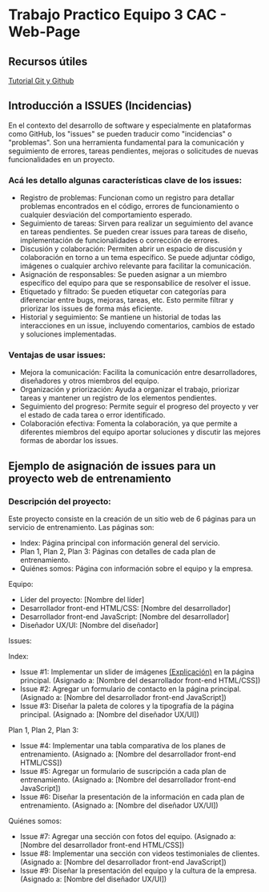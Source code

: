 # Trabajo Practico Equipo 3 CAC - Web-Page

## Recursos útiles

[Tutorial Git y Github](https://fedeiatech.github.io/Git/git.html)

## Introducción a ISSUES (Incidencias)

En el contexto del desarrollo de software y especialmente en plataformas como GitHub, los "issues" se pueden traducir como "incidencias" o "problemas". Son una herramienta fundamental para la comunicación y seguimiento de errores, tareas pendientes, mejoras o solicitudes de nuevas funcionalidades en un proyecto.

### Acá les detallo algunas características clave de los issues:

+ Registro de problemas: Funcionan como un registro para detallar problemas encontrados en el código, errores de funcionamiento o cualquier desviación del comportamiento esperado.
+ Seguimiento de tareas: Sirven para realizar un seguimiento del avance en tareas pendientes. Se pueden crear issues para tareas de diseño, implementación de funcionalidades o corrección de errores.
+ Discusión y colaboración: Permiten abrir un espacio de discusión y colaboración en torno a un tema específico. Se puede adjuntar código, imágenes o cualquier archivo relevante para facilitar la comunicación.
+ Asignación de responsables: Se pueden asignar a un miembro específico del equipo para que se responsabilice de resolver el issue.
+ Etiquetado y filtrado: Se pueden etiquetar con categorías para diferenciar entre bugs, mejoras, tareas, etc. Esto permite filtrar y priorizar los issues de forma más eficiente.
+ Historial y seguimiento: Se mantiene un historial de todas las interacciones en un issue, incluyendo comentarios, cambios de estado y soluciones implementadas.

### Ventajas de usar issues:

+ Mejora la comunicación: Facilita la comunicación entre desarrolladores, diseñadores y otros miembros del equipo.
+ Organización y priorización: Ayuda a organizar el trabajo, priorizar tareas y mantener un registro de los elementos pendientes.
+ Seguimiento del progreso: Permite seguir el progreso del proyecto y ver el estado de cada tarea o error identificado.
+ Colaboración efectiva: Fomenta la colaboración, ya que permite a diferentes miembros del equipo aportar soluciones y discutir las mejores formas de abordar los issues.

## Ejemplo de asignación de issues para un proyecto web de entrenamiento

### Descripción del proyecto:

Este proyecto consiste en la creación de un sitio web de 6 páginas para un servicio de entrenamiento. Las páginas son:

* Index: Página principal con información general del servicio.
* Plan 1, Plan 2, Plan 3: Páginas con detalles de cada plan de entrenamiento.
* Quiénes somos: Página con información sobre el equipo y la empresa.

Equipo:

* Líder del proyecto: [Nombre del líder]
* Desarrollador front-end HTML/CSS: [Nombre del desarrollador]
* Desarrollador front-end JavaScript: [Nombre del desarrollador]
* Diseñador UX/UI: [Nombre del diseñador]

Issues:

Index:

* Issue #1: Implementar un slider de imágenes [(Explicación)](https://soyrafaramos.com/que-es-un-slider/) en la página principal. (Asignado a: [Nombre del desarrollador front-end HTML/CSS])
* Issue #2: Agregar un formulario de contacto en la página principal. (Asignado a: [Nombre del desarrollador front-end JavaScript])
* Issue #3: Diseñar la paleta de colores y la tipografía de la página principal. (Asignado a: [Nombre del diseñador UX/UI])

Plan 1, Plan 2, Plan 3:

* Issue #4: Implementar una tabla comparativa de los planes de entrenamiento. (Asignado a: [Nombre del desarrollador front-end HTML/CSS])
* Issue #5: Agregar un formulario de suscripción a cada plan de entrenamiento. (Asignado a: [Nombre del desarrollador front-end JavaScript])
* Issue #6: Diseñar la presentación de la información en cada plan de entrenamiento. (Asignado a: [Nombre del diseñador UX/UI])

Quiénes somos:

* Issue #7: Agregar una sección con fotos del equipo. (Asignado a: [Nombre del desarrollador front-end HTML/CSS])
* Issue #8: Implementar una sección con videos testimoniales de clientes. (Asignado a: [Nombre del desarrollador front-end JavaScript])
* Issue #9: Diseñar la presentación del equipo y la cultura de la empresa. (Asignado a: [Nombre del diseñador UX/UI])

